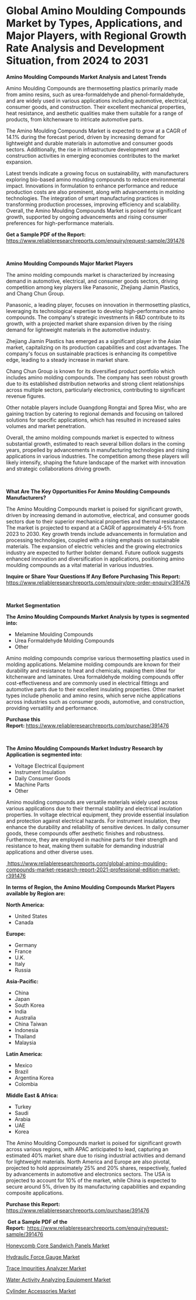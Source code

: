 <p><h1>Global Amino Moulding Compounds Market by Types, Applications, and Major Players, with Regional Growth Rate Analysis and Development Situation, from 2024 to 2031</h1></p><p><strong>Amino Moulding Compounds Market Analysis and Latest Trends</strong></p>
<p><p>Amino Moulding Compounds are thermosetting plastics primarily made from amino resins, such as urea-formaldehyde and phenol-formaldehyde, and are widely used in various applications including automotive, electrical, consumer goods, and construction. Their excellent mechanical properties, heat resistance, and aesthetic qualities make them suitable for a range of products, from kitchenware to intricate automotive parts.</p><p>The Amino Moulding Compounds Market is expected to grow at a CAGR of 14.1% during the forecast period, driven by increasing demand for lightweight and durable materials in automotive and consumer goods sectors. Additionally, the rise in infrastructure development and construction activities in emerging economies contributes to the market expansion. </p><p>Latest trends indicate a growing focus on sustainability, with manufacturers exploring bio-based amino moulding compounds to reduce environmental impact. Innovations in formulation to enhance performance and reduce production costs are also prominent, along with advancements in molding technologies. The integration of smart manufacturing practices is transforming production processes, improving efficiency and scalability. Overall, the Amino Moulding Compounds Market is poised for significant growth, supported by ongoing advancements and rising consumer preferences for high-performance materials.</p></p>
<p><strong>Get a Sample PDF of the Report:&nbsp;</strong> <a href="https://www.reliableresearchreports.com/enquiry/request-sample/391476?utm_campaign=7&utm_medium=2&utm_source=Github&utm_content=ia&utm_term=26102024&utm_id=amino-moulding-compounds">https://www.reliableresearchreports.com/enquiry/request-sample/391476</a></p>
<p>&nbsp;</p>
<p><strong>Amino Moulding Compounds Major Market Players</strong></p>
<p><p>The amino molding compounds market is characterized by increasing demand in automotive, electrical, and consumer goods sectors, driving competition among key players like Panasonic, Zhejiang Jiamin Plastics, and Chang Chun Group. </p><p>Panasonic, a leading player, focuses on innovation in thermosetting plastics, leveraging its technological expertise to develop high-performance amino compounds. The company's strategic investments in R&D contribute to its growth, with a projected market share expansion driven by the rising demand for lightweight materials in the automotive industry. </p><p>Zhejiang Jiamin Plastics has emerged as a significant player in the Asian market, capitalizing on its production capabilities and cost advantages. The company's focus on sustainable practices is enhancing its competitive edge, leading to a steady increase in market share.</p><p>Chang Chun Group is known for its diversified product portfolio which includes amino molding compounds. The company has seen robust growth due to its established distribution networks and strong client relationships across multiple sectors, particularly electronics, contributing to significant revenue figures.</p><p>Other notable players include Guangdong Rongtai and Sprea Misr, who are gaining traction by catering to regional demands and focusing on tailored solutions for specific applications, which has resulted in increased sales volumes and market penetration.</p><p>Overall, the amino molding compounds market is expected to witness substantial growth, estimated to reach several billion dollars in the coming years, propelled by advancements in manufacturing technologies and rising applications in various industries. The competition among these players will likely intensify, shaping the future landscape of the market with innovation and strategic collaborations driving growth.</p></p>
<p>&nbsp;</p>
<p><strong>What Are The Key Opportunities For Amino Moulding Compounds Manufacturers?</strong></p>
<p><p>The Amino Moulding Compounds market is poised for significant growth, driven by increasing demand in automotive, electrical, and consumer goods sectors due to their superior mechanical properties and thermal resistance. The market is projected to expand at a CAGR of approximately 4-5% from 2023 to 2030. Key growth trends include advancements in formulation and processing technologies, coupled with a rising emphasis on sustainable materials. The expansion of electric vehicles and the growing electronics industry are expected to further bolster demand. Future outlook suggests enhanced innovation and diversification in applications, positioning amino moulding compounds as a vital material in various industries.</p></p>
<p><strong>Inquire or Share Your Questions If Any Before Purchasing This Report:</strong> <a href="https://www.reliableresearchreports.com/enquiry/pre-order-enquiry/391476?utm_campaign=7&utm_medium=2&utm_source=Github&utm_content=ia&utm_term=26102024&utm_id=amino-moulding-compounds">https://www.reliableresearchreports.com/enquiry/pre-order-enquiry/391476</a></p>
<p>&nbsp;</p>
<p><strong>Market Segmentation</strong></p>
<p><strong>The Amino Moulding Compounds Market Analysis by types is segmented into:</strong></p>
<p><ul><li>Melamine Moulding Compounds</li><li>Urea Formaldehyde Molding Compounds</li><li>Other</li></ul></p>
<p><p>Amino molding compounds comprise various thermosetting plastics used in molding applications. Melamine molding compounds are known for their durability and resistance to heat and chemicals, making them ideal for kitchenware and laminates. Urea formaldehyde molding compounds offer cost-effectiveness and are commonly used in electrical fittings and automotive parts due to their excellent insulating properties. Other market types include phenolic and amino resins, which serve niche applications across industries such as consumer goods, automotive, and construction, providing versatility and performance.</p></p>
<p><strong>Purchase this Report:&nbsp;</strong><a href="https://www.reliableresearchreports.com/purchase/391476?utm_campaign=7&utm_medium=2&utm_source=Github&utm_content=ia&utm_term=26102024&utm_id=amino-moulding-compounds">https://www.reliableresearchreports.com/purchase/391476</a></p>
<p>&nbsp;</p>
<p><strong>The Amino Moulding Compounds Market Industry Research by Application is segmented into:</strong></p>
<p><ul><li>Voltage Electrical Equipment</li><li>Instrument Insulation</li><li>Daily Consumer Goods</li><li>Machine Parts</li><li>Other</li></ul></p>
<p><p>Amino moulding compounds are versatile materials widely used across various applications due to their thermal stability and electrical insulation properties. In voltage electrical equipment, they provide essential insulation and protection against electrical hazards. For instrument insulation, they enhance the durability and reliability of sensitive devices. In daily consumer goods, these compounds offer aesthetic finishes and robustness. Furthermore, they are employed in machine parts for their strength and resistance to heat, making them suitable for demanding industrial applications and other diverse uses.</p></p>
<p><a href="https://www.reliableresearchreports.com/global-amino-moulding-compounds-market-research-report-2021-professional-edition-market-r391476?utm_campaign=7&utm_medium=2&utm_source=Github&utm_content=ia&utm_term=26102024&utm_id=amino-moulding-compounds">&nbsp;https://www.reliableresearchreports.com/global-amino-moulding-compounds-market-research-report-2021-professional-edition-market-r391476</a></p>
<p><strong>In terms of Region, the Amino Moulding Compounds Market Players available by Region are:</strong></p>
<p>
    <p> <strong> North America: </strong>
        <ul>
            <li>United States</li>
            <li>Canada</li>
        </ul>
        </p> 
    <p> <strong> Europe: </strong>
        <ul>
            <li>Germany</li>
            <li>France</li>
            <li>U.K.</li>
            <li>Italy</li>
            <li>Russia</li>
        </ul>
        </p> 
    <p> <strong> Asia-Pacific: </strong>
        <ul>
            <li>China</li>
            <li>Japan</li>
            <li>South Korea</li>
            <li>India</li>
            <li>Australia</li>
            <li>China Taiwan</li>
            <li>Indonesia</li>
            <li>Thailand</li>
            <li>Malaysia</li>
        </ul>
        </p> 
    <p> <strong> Latin America: </strong>
        <ul>
            <li>Mexico</li>
            <li>Brazil</li>
            <li>Argentina Korea</li>
            <li>Colombia</li>
        </ul>
        </p> 
    <p> <strong> Middle East & Africa: </strong>
        <ul>
            <li>Turkey</li>
            <li>Saudi</li>
            <li>Arabia</li>
            <li>UAE</li>
            <li>Korea</li>
        </ul>
    </p>
    </p>
<p><p>The Amino Moulding Compounds market is poised for significant growth across various regions, with APAC anticipated to lead, capturing an estimated 40% market share due to rising industrial activities and demand for lightweight materials. North America and Europe are also pivotal, projected to hold approximately 25% and 20% shares, respectively, fueled by advancements in automotive and electronics sectors. The USA is projected to account for 10% of the market, while China is expected to secure around 5%, driven by its manufacturing capabilities and expanding composite applications.</p></p>
<p><strong>Purchase this Report: </strong><a href="https://www.reliableresearchreports.com/purchase/391476?utm_campaign=7&utm_medium=2&utm_source=Github&utm_content=ia&utm_term=26102024&utm_id=amino-moulding-compounds">https://www.reliableresearchreports.com/purchase/391476</a></p>
<p>&nbsp;<strong>Get a Sample PDF of the Report:&nbsp;&nbsp;</strong><a href="https://www.reliableresearchreports.com/enquiry/request-sample/391476?utm_campaign=7&utm_medium=2&utm_source=Github&utm_content=ia&utm_term=26102024&utm_id=amino-moulding-compounds">https://www.reliableresearchreports.com/enquiry/request-sample/391476</a></p>
<p><strong></strong></p>
<p><p><a href="https://github.com/lourdestd6bs/Market-Research-Report-List-1/blob/main/honeycomb-core-sandwich-panels-market.md?utm_campaign=7&utm_medium=2&utm_source=Github&utm_content=ia&utm_term=26102024&utm_id=amino-moulding-compounds">Honeycomb Core Sandwich Panels Market</a></p><p><a href="https://issuu.com/reportprime-2/docs/hydraulic-force-gauge-market-size-2_cd4af4c0f73430?utm_campaign=7&utm_medium=2&utm_source=Github&utm_content=ia&utm_term=26102024&utm_id=amino-moulding-compounds">Hydraulic Force Gauge Market</a></p><p><a href="https://www.linkedin.com/pulse/global-trace-impurities-analyzer-market-size-trends-analysis-dzsfc?utm_campaign=7&utm_medium=2&utm_source=Github&utm_content=ia&utm_term=26102024&utm_id=amino-moulding-compounds">Trace Impurities Analyzer Market</a></p><p><a href="https://www.linkedin.com/pulse/strategic-roadmap-success-global-water-activity-analyzing-equipment-ixswc?utm_campaign=7&utm_medium=2&utm_source=Github&utm_content=ia&utm_term=26102024&utm_id=amino-moulding-compounds">Water Activity Analyzing Equipment Market</a></p><p><a href="https://issuu.com/reportprime-2/docs/cylinder-accessories-market-size-20_10a8da9fb1c1c4?utm_campaign=7&utm_medium=2&utm_source=Github&utm_content=ia&utm_term=26102024&utm_id=amino-moulding-compounds">Cylinder Accessories Market</a></p></p>